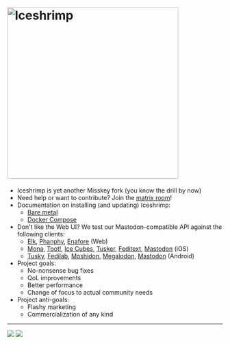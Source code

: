 # <img src="assets/logo.png" alt="Iceshrimp" width="400px">

- Iceshrimp is yet another Misskey fork (you know the drill by now)
- Need help or want to contribute? Join the [matrix room](https://matrix.to/#/%23iceshrimp-dev:161.rocks)!
- Documentation on installing (and updating) Iceshrimp:
  - [Bare metal](docs/install.md)
  - [Docker Compose](docs/docker-compose-install.md)
- Don't like the Web UI? We test our Mastodon-compatible API against the following clients:
  - [Elk](https://elk.zone), [Phanphy](https://phanpy.social/), [Enafore](https://enafore.social/) (Web)
  - [Mona](https://apps.apple.com/us/app/mona-for-mastodon/id1659154653), [Toot!](https://apps.apple.com/us/app/toot-for-mastodon/id1229021451), [Ice Cubes](https://apps.apple.com/us/app/ice-cubes-for-mastodon/id6444915884), [Tusker](https://apps.apple.com/us/app/tusker/id1498334597), [Feditext](https://github.com/feditext/feditext), [Mastodon](https://apps.apple.com/us/app/mastodon-for-iphone-and-ipad/id1571998974) (iOS)
  - [Tusky](https://tusky.app/), [Fedilab](https://fedilab.app/), [Moshidon](https://lucasggamerm.github.io/moshidon/), [Megalodon](https://sk22.github.io/megalodon/), [Mastodon](https://play.google.com/store/apps/details?id=org.joinmastodon.android) (Android)
- Project goals:
  - No-nonsense bug fixes
  - QoL improvements
  - Better performance
  - Change of focus to actual community needs
- Project anti-goals:
  - Flashy marketing
  - Commercialization of any kind

---

[![](https://hc.ztn.sh/badge/4fc73efa-2790-4146-86bf-8685c5d6b1f7/lnm3Am5W-2/docker-build-amd64.svg)](https://iceshrimp.dev/iceshrimp/-/packages/container/iceshrimp/dev-amd64)
[![](https://hc.ztn.sh/badge/4fc73efa-2790-4146-86bf-8685c5d6b1f7/5BFUY416-2/docker-build-arm64.svg)](https://iceshrimp.dev/iceshrimp/-/packages/container/iceshrimp/dev-arm64)
